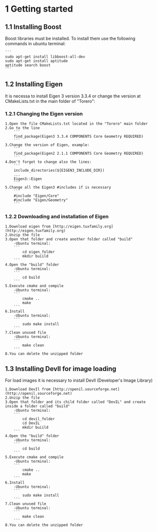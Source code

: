 
# 1 Getting started

## 1.1 Installing Boost

Boost libraries must be installed. To install them use the following commands in ubuntu terminal:

	```
	sudo apt-get install libboost-all-dev
	sudo apt-get install aptitude
	aptitude search boost
	```

## 1.2 Installing Eigen

It is necessa to install Eigen 3 version 3.3.4 or change the version at CMakeLists.txt in the main folder of "Torero":

### 1.2.1 Changing the Eigen version

	1.Open the file CMakeLists.txt located in the "Torero" main folder
	2.Go to the line
		```
		find_package(Eigen3 3.3.4 COMPONENTS Core Geometry REQUIRED)
		```
	3.Change the version of Eigen, example:
		```
		find_package(Eigen2 2.1.1 COMPONENTS Core Geometry REQUIRED)
		```
	4.Don't forget to change also the lines:
		```
		include_directories(${EIGEN3_INCLUDE_DIR})
		...
		Eigen3::Eigen
		```
	5.Change all the Eigen3 #includes if is necessary
		```
		#include "Eigen/Core"
		#include "Eigen/Geometry"
		```

### 1.2.2 Downloading and installation of Eigen

	1.Download eigen from [http://eigen.tuxfamily.org](http://eigen.tuxfamily.org)
	2.Unzip the file
	3.Open that folder and create another folder called "build"
		-Ubuntu terminal:
		```
			cd eigen_folder
			mkdir buiild
		```
	4.Open the "build" folder
		-Ubuntu terminal:
		```
			cd build
		```
	5.Execute cmake and compile
		-Ubuntu terminal:
		```
			cmake ..
			make
		```
	6.Install
		-Ubuntu terminal:
		```
			sudo make install
		```
	7.Clean unused file
		-Ubuntu terminal:
		```
			make clean
		```
	8.You can delete the unzipped folder

## 1.3 Installing DevIl for image loading

For load images it is necessary to install DevIl (Developer's Image Library)

	1.Download DevIl from [http://openil.sourceforge.net](http://openil.sourceforge.net)
	2.Unzip the file
	3.Open that folder and its child folder called "DevIL" and create inside a folder called "build"
		-Ubuntu terminal:
		```
			cd devil_folder
			cd DevIL
			mkdir buiild
		```
	4.Open the "build" folder
		-Ubuntu terminal:
		```
			cd build
		```
	5.Execute cmake and compile
		-Ubuntu terminal:
		```
			cmake ..
			make
		```
	6.Install
		-Ubuntu terminal:
		```
			sudo make install
		```
	7.Clean unused file
		-Ubuntu terminal:
		```
			make clean
		```
	8.You can delete the unzipped folder


